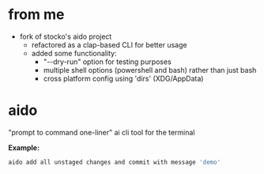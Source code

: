 # from me
- fork of stocko's aido project
    - refactored as a clap-based CLI for better usage
    - added some functionality:
        - "--dry-run" option for testing purposes
        - multiple shell options (powershell and bash) rather than just bash
        - cross platform config using 'dirs' (XDG/AppData)

# aido
"prompt to command one-liner" ai cli tool for the terminal

**Example:**
```bash
aido add all unstaged changes and commit with message 'demo'
```

